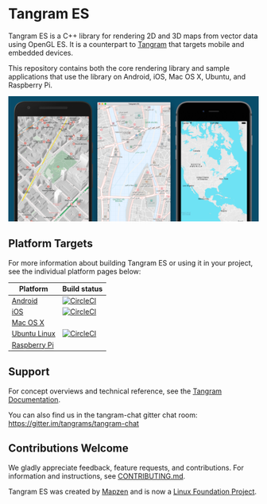 Tangram ES
==========

Tangram ES is a C++ library for rendering 2D and 3D maps from vector data using OpenGL ES. It is a counterpart to [Tangram](https://github.com/tangrams/tangram) that targets mobile and embedded devices.

This repository contains both the core rendering library and sample applications that use the library on Android, iOS, Mac OS X, Ubuntu, and Raspberry Pi.

![screenshot](images/screenshot.png)

## Platform Targets

For more information about building Tangram ES or using it in your project, see the individual platform pages below:

| Platform                        | Build status |
| ------------------------------- |--------------|
| [Android](platforms/android)    | [![CircleCI](https://circleci.com/gh/tangrams/tangram-es.svg?style=shield)](https://circleci.com/gh/tangrams/tangram-es)|
| [iOS](platforms/ios)            | [![CircleCI](https://circleci.com/gh/tangrams/tangram-es.svg?style=shield)](https://circleci.com/gh/tangrams/tangram-es)|
| [Mac OS X](platforms/osx)       |
| [Ubuntu Linux](platforms/linux) |  [![CircleCI](https://circleci.com/gh/tangrams/tangram-es.svg?style=shield)](https://circleci.com/gh/tangrams/tangram-es)|
| [Raspberry Pi](platforms/rpi)   |

## Support

For concept overviews and technical reference, see the [Tangram Documentation](https://mapzen.com/documentation/tangram).

You can also find us in the tangram-chat gitter chat room: https://gitter.im/tangrams/tangram-chat

## Contributions Welcome

We gladly appreciate feedback, feature requests, and contributions. For information and instructions, see [CONTRIBUTING.md](CONTRIBUTING.md).

Tangram ES was created by [Mapzen](https://www.mapzen.com/) and is now a [Linux Foundation Project](https://www.linuxfoundation.org/press-release/2019/01/mapzen-open-source-data-and-software-for-real-time-mapping-applications-to-become-a-linux-foundation-project/).
